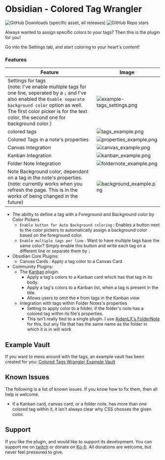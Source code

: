# Obsidian - Colored Tag Wrangler
<span>
	<img alt="GitHub Downloads (specific asset, all releases)" src="https://img.shields.io/github/downloads/code-of-chaos/obsidian-colored_tags_wrangler/main.js">
	<img alt="GitHub Repo stars" src="https://img.shields.io/github/stars/code-of-chaos/obsidian-colored_tags_wrangler">
</span>

Always wanted to assign specific colors to your tags? Then this is the plugin for you!

Go into the Settings tab, and start coloring to your heart's content!

### Features

| Feature                                                                                                                                                                                                                                                   | Image                                                                                                                                                |
|-----------------------------------------------------------------------------------------------------------------------------------------------------------------------------------------------------------------------------------------------------------|------------------------------------------------------------------------------------------------------------------------------------------------------|
| Settings for tags <br> (note: I've enable multiple tags for one line, seperated by a `;` and I've also enabled the `Enable separate background color` option as well. The first color picker is for the text color, the second one for background color.) | ![example-tags_settings.png](https://raw.githubusercontent.com/code-of-chaos/obsidian-colored_tags_wrangler/master/assets/example-tags_settings.png) |
| colored tags                                                                                                                                                                                                                                              | ![tags_example.png](https://raw.githubusercontent.com/code-of-chaos/obsidian-colored_tags_wrangler/master/assets/example-tags.png)                   |
| Colored Tags in a note's properties                                                                                                                                                                                                                       | ![properties_example.png](https://raw.githubusercontent.com/code-of-chaos/obsidian-colored_tags_wrangler/master/assets/example-properties.png)       |
| Canvas Integration                                                                                                                                                                                                                                        | ![canvas_example.png](https://raw.githubusercontent.com/code-of-chaos/obsidian-colored_tags_wrangler/master/assets/example-canvas.png)               |
| Kanban Integration                                                                                                                                                                                                                                        | ![kanban_example.png](https://raw.githubusercontent.com/code-of-chaos/obsidian-colored_tags_wrangler/master/assets/example-kanban.png)               |
| Folder Note Integration                                                                                                                                                                                                                                   | ![foldernote_example.png](https://raw.githubusercontent.com/code-of-chaos/obsidian-colored_tags_wrangler/master/assets/example-folder_note.png)      |
| Note Background color, dependant on a tag in the note's properties. <br> (note: currently works when you refresh the page. This is in the works of being changed in the future)                                                                           | ![background_example.png](https://raw.githubusercontent.com/code-of-chaos/obsidian-colored_tags_wrangler/master/assets/example-note_background.png)  |

- The ability to define a tag with a Foreground and Background color by Color Pickers
	- `Enable button for Auto Background coloring` : Enables a button next to the color pickers to automatically assign a background color based on the foreground color.
    - `Enable multiple tags per line` : Want to have multiple tags have the same color? Simply enable this button and write each tag on a different line or separate them by `;`
- Obsidian Core Plugins:
	- Canvas Cards : Apply a tag color to a Canvas Card
- Community Plugins:
  - The [Kanban](https://github.com/mgmeyers/obsidian-kanban) plugin.
	- Apply a tag's colors to a Kanban card which has that tag in its body.
	- Apply a tag's colors to a Kanban list, when a tag is present in the title.
	- Allows users to omit the `#` from tags in the Kanban view
  - Integration with tags within Folder Notes's properties
    - Setting to apply color to a folder, if the folder's note has a colored tag within its file's properties.
    - This isn't really tied to a single plugin. I use [AidenLX's FolderNote](https://github.com/aidenlx/alx-folder-note) for this, but any file that has the same name as the folder in which it is in will work

## Example Vault
If you want to mess around with the tags, an example vault has been created for you:
[Colored Tags Wrangler Example Vault](https://github.com/code-of-chaos/obsidian-colored_tags_wrangler-example_vault)

## Known Issues
The following is a list of known issues. If you know how to fix them, then all help is welcome.
- if a Kanban card, canvas card, or a folder note, has more than one colored tag within it, it isn't always clear why CSS chooses the given color.


## Support
If you like the plugin, and would like to support its development. You can support me on [twitch](https://www.twitch.tv/andreassasdev) or donate on [Ko-fi](https://www.twitch.tv/andreassasdev).
All donations are welcome, but never feel pressured to give.
